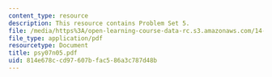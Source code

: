 ```yaml
---
content_type: resource
description: This resource contains Problem Set 5.
file: /media/https%3A/open-learning-course-data-rc.s3.amazonaws.com/14-32-econometrics-spring-2007/814e678ccd97607bfac586a3c787d48b_psy07n05.pdf
file_type: application/pdf
resourcetype: Document
title: psy07n05.pdf
uid: 814e678c-cd97-607b-fac5-86a3c787d48b
---
```

